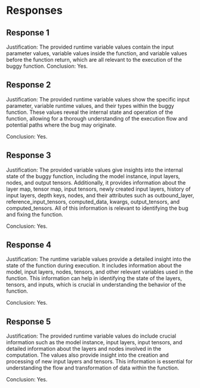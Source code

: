 # Responses
## Response 1
Justification: The provided runtime variable values contain the input parameter values, variable values inside the function, and variable values before the function return, which are all relevant to the execution of the buggy function.
Conclusion: Yes.

## Response 2
Justification: The provided runtime variable values show the specific input parameter, variable runtime values, and their types within the buggy function. These values reveal the internal state and operation of the function, allowing for a thorough understanding of the execution flow and potential paths where the bug may originate.

Conclusion: Yes.

## Response 3
Justification: The provided variable values give insights into the internal state of the buggy function, including the model instance, input layers, nodes, and output tensors. Additionally, it provides information about the layer map, tensor map, input tensors, newly created input layers, history of input layers, depth keys, nodes, and their attributes such as outbound_layer, reference_input_tensors, computed_data, kwargs, output_tensors, and computed_tensors. All of this information is relevant to identifying the bug and fixing the function.

Conclusion: Yes.

## Response 4
Justification: The runtime variable values provide a detailed insight into the state of the function during execution. It includes information about the model, input layers, nodes, tensors, and other relevant variables used in the function. This information can help in identifying the state of the layers, tensors, and inputs, which is crucial in understanding the behavior of the function.

Conclusion: Yes.

## Response 5
Justification: The provided runtime variable values do include crucial information such as the model instance, input layers, input tensors, and detailed information about the layers and nodes involved in the computation. The values also provide insight into the creation and processing of new input layers and tensors. This information is essential for understanding the flow and transformation of data within the function.

Conclusion: Yes.

